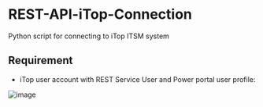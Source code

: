 # REST-API-iTop-Connection

Python script for connecting to iTop ITSM system

## Requirement

- iTop user account with REST Service User and Power portal user profile:

![image](https://user-images.githubusercontent.com/101538840/232719082-668eb8bf-54c7-40ae-9316-5de1345c3fa6.png)

